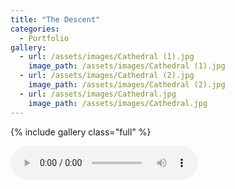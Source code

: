 ```yaml
---
title: "The Descent"
categories:
  - Portfolio
gallery:
  - url: /assets/images/Cathedral (1).jpg
    image_path: /assets/images/Cathedral (1).jpg
  - url: /assets/images/Cathedral (2).jpg
    image_path: /assets/images/Cathedral (2).jpg
  - url: /assets/images/Cathedral.jpg
    image_path: /assets/images/Cathedral.jpg
---
```

{% include gallery class="full" %}

<audio controls>
  <source src="/audio/the Descent.mp3" type="audio/mp3">
</audio>

